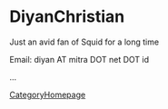 # DiyanChristian

Just an avid fan of Squid for a long time

Email: diyan AT mitra DOT net DOT id

...

[CategoryHomepage](/CategoryHomepage)
